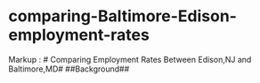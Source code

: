 # comparing-Baltimore-Edison-employment-rates
Markup :  # Comparing Employment Rates Between Edison,NJ and Baltimore,MD#
##Background##
